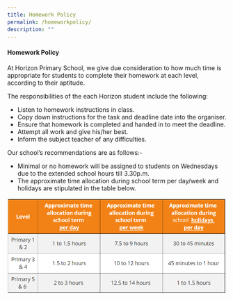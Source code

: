 ```yaml
---
title: Homework Policy
permalink: /homeworkpolicy/
description: ""
---
```

#### Homework Policy

At Horizon Primary School, we give due consideration to how much time is appropriate for students to complete their homework at each level, according to their aptitude.  

The responsibilities of the each Horizon student include the following:
* Listen to homework instructions in class.
* Copy down instructions for the task and deadline date into the organiser.
* Ensure that homework is completed and handed in to meet the deadline.
* Attempt all work and give his/her best.
* Inform the subject teacher of any difficulties.
  

Our school’s recommendations are as follows:-
* Minimal or no homework will be assigned to students on Wednesdays due to the extended school hours till 3.30p.m.
* The approximate time allocation during school term per day/week and holidays are stipulated in the table below.

![](/images/homeworkpolicytable.png)